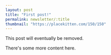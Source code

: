 ```yaml
---
layout: post
title: "First post!"
permalink: newsletter/:title
thumbnail: "https://placekitten.com/150/150"
---
```


This post will eventually be removed.

There's some more content here.